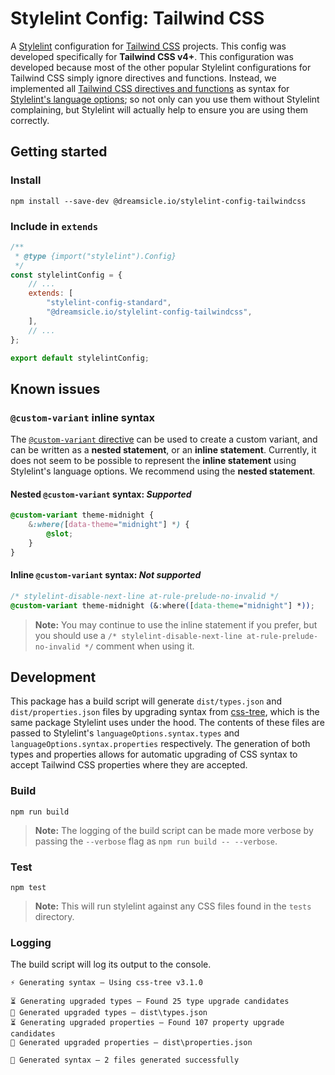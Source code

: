 # Stylelint Config: Tailwind CSS

A [Stylelint](https://stylelint.io/) configuration for [Tailwind CSS](https://tailwindcss.com/) projects. This config was developed specifically for **Tailwind CSS v4+**. This configuration was developed because most of the other popular Stylelint configurations for Tailwind CSS simply ignore directives and functions. Instead, we implemented all [Tailwind CSS directives and functions](https://tailwindcss.com/docs/functions-and-directives) as syntax for [Stylelint's language options](https://stylelint.io/user-guide/configure/#languageoptions); so not only can you use them without Stylelint complaining, but Stylelint will actually help to ensure you are using them correctly.

## Getting started

### Install

```shell
npm install --save-dev @dreamsicle.io/stylelint-config-tailwindcss
```

### Include in `extends`

```javascript
/**
 * @type {import("stylelint").Config}
 */
const stylelintConfig = {
	// ...
	extends: [
		"stylelint-config-standard",
		"@dreamsicle.io/stylelint-config-tailwindcss",
	],
	// ...
};

export default stylelintConfig;
```

## Known issues

### `@custom-variant` inline syntax

The [`@custom-variant` directive](https://tailwindcss.com/docs/adding-custom-styles#adding-custom-variants) can be used to create a custom variant, and can be written as a **nested statement**, or an **inline statement**. Currently, it does not seem to be possible to represent the **inline statement** using Stylelint's language options. We recommend using the **nested statement**.

#### Nested `@custom-variant` syntax: _Supported_

```css
@custom-variant theme-midnight {
	&:where([data-theme="midnight"] *) {
		@slot;
	}
}
```

#### Inline `@custom-variant` syntax: _Not supported_

```css
/* stylelint-disable-next-line at-rule-prelude-no-invalid */
@custom-variant theme-midnight (&:where([data-theme="midnight"] *));
```

> **Note:** You may continue to use the inline statement if you prefer, but you should use a `/* stylelint-disable-next-line at-rule-prelude-no-invalid */` comment when using it.

## Development

This package has a build script will generate `dist/types.json` and `dist/properties.json` files by upgrading syntax from [css-tree](https://www.npmjs.com/package/css-tree), which is the same package Stylelint uses under the hood. The contents of these files are passed to Stylelint's `languageOptions.syntax.types` and `languageOptions.syntax.properties` respectively. The generation of both types and properties allows for automatic upgrading of CSS syntax to accept Tailwind CSS properties where they are accepted.

### Build

```
npm run build
```

> **Note:** The logging of the build script can be made more verbose by passing the `--verbose` flag as `npm run build -- --verbose`.

### Test

```
npm test
```

> **Note:** This will run stylelint against any CSS files found in the `tests` directory.

### Logging

The build script will log its output to the console.

```
⚡ Generating syntax ― Using css-tree v3.1.0

⏳ Generating upgraded types ― Found 25 type upgrade candidates
🔨 Generated upgraded types ― dist\types.json
⏳ Generating upgraded properties ― Found 107 property upgrade candidates  
🔨 Generated upgraded properties ― dist\properties.json

🚀 Generated syntax ― 2 files generated successfully
```

